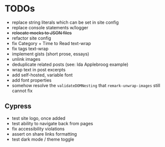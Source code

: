 # TODOs

- replace string literals which can be set in site config
- replace console statements w/logger
- ~~relocate mocks to JSON files~~
- refactor site config
- fix Category + Time to Read text-wrap
- fix tags text-wrap
- implement gists (short prose, essays)
- unlink images
- deduplicate related posts (see: Ida Applebroog example)
- wrap text in post excerpts
- add self-hosted, variable font
- add font properties
- somehow resolve the `validateDOMNesting` that `remark-unwrap-images` still cannot fix

## Cypress

- test site logo, once added
- test ability to navigate back from pages
- fix accessibility violations
- assert on share links formatting
- test dark mode / theme toggle
